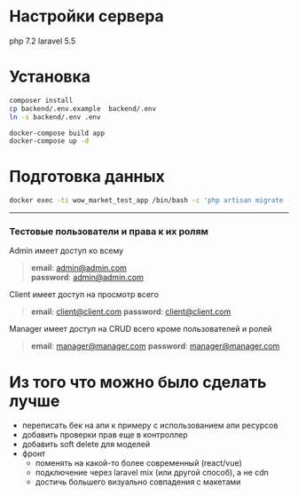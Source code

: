 # Настройки сервера

php 7.2
laravel 5.5

# Установка

```bash
composer install
cp backend/.env.example  backend/.env
ln -s backend/.env .env

docker-compose build app
docker-compose up -d
```


# Подготовка данных

```bash
docker exec -ti wow_market_test_app /bin/bash -c 'php artisan migrate --seed'
```

---

### Тестовые пользователи и права к их ролям

Admin имеет доступ ко всему
> **email**: admin@admin.com  
> **password**: admin@admin.com

Client имеет доступ на просмотр всего
> **email**: client@client.com
> **password**: client@client.com

Manager имеет доступ на CRUD всего кроме пользователей и ролей
> **email**: manager@manager.com
> **password**: manager@manager.com


# Из того что можно было сделать лучше

- переписать бек на апи к примеру с использованием апи ресурсов
- добавить проверки прав еще в контроллер
- добавить soft delete для моделей
- фронт
  - поменять на какой-то более современный (react/vue)
  - подключение через laravel mix (или другой способ), а не cdn
  - достичь большего визуально совпадения с макетами